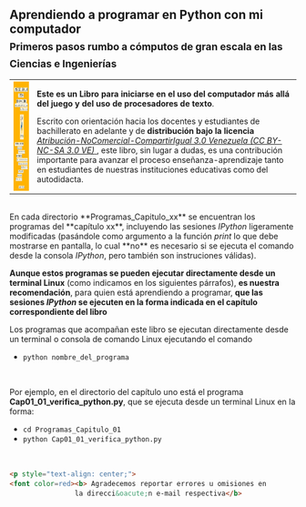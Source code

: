 <p style="text-align: center;"><h2> Aprendiendo a programar en Python con mi computador <br> <sub> Primeros pasos rumbo a c&oacute;mputos de gran escala en las Ciencias e Ingenier&iacute;as</sub></h2></p>

 <table style="width:100%">
  <tr>
     <td>
         <a href="https://github.com/rojassergio/Aprendiendo-a-programar-en-Python-con-mi-computador/blob/master/AprenderPythonEnMiComputador.pdf" target="_blank">
      <img src="./img/portada.png" alt="" height="192" width="192" align="ABSMIDDLE" border="0">
</a>
     </td>
     <td>

**Este es un Libro para iniciarse en el uso del computador 
m&aacute;s all&aacute; del juego y del uso de procesadores de texto**.

Escrito con orientaci&oacute;n hacia los docentes y estudiantes de 
bachillerato en adelante y de **distribuci&oacute;n bajo la licencia**
<a href="http://creativecommons.org/licenses/by-nc-sa/3.0/ve/" target="_blank">
<em>Atribuci&oacute;n-NoComercial-CompartirIgual 3.0 Venezuela (CC BY-NC-SA 3.0 VE)</em> 
</a>, este libro, sin lugar a dudas, es una contribuci&oacute;n
importante para avanzar el proceso ense&ntilde;anza-aprendizaje tanto en estudiantes de nuestras
instituciones educativas como del autodidacta.
        </td>
  </tr>
</table>
<BR CLEAR=ALL>
En cada directorio **Programas_Capitulo_xx** se encuentran los programas del
**cap&iacute;tulo xx**, incluyendo las sesiones <em>IPython</em> 
ligeramente
modificadas (pas&aacute;ndole como argumento a la funci&oacute;n <em>print</em>
lo que debe mostrarse en pantalla, lo cual **no** es necesario 
si se ejecuta el comando desde la consola <em>IPython</em>, pero tambi&eacute;n
son instruciones v&aacute;lidas).

**Aunque estos programas se pueden ejecutar directamente desde un terminal
Linux** (como indicamos en los siguientes p&aacute;rrafos), **es nuestra
recomendaci&oacute;n**, para quien est&aacute; aprendiendo a programar,
 **que las sesiones <em>IPython</em> se ejecuten
en la forma indicada en el cap&iacute;tulo correspondiente del libro**

Los programas que acompa&ntilde;an este libro se ejecutan directamente
desde un terminal o consola de comando Linux ejecutando el comando
<br>
* `python nombre_del_programa`
<br>

Por ejemplo, en el directorio del cap&iacute;tulo uno est&aacute; el
programa **Cap01_01_verifica_python.py**, que se ejecuta desde un 
terminal Linux en la forma:
<br>
* `cd Programas_Capitulo_01`
* `python Cap01_01_verifica_python.py`
<br>

~~~html
<p style="text-align: center;">
<font color=red><b> Agradecemos reportar errores u omisiones en 
                la direcci&oacute;n e-mail respectiva</b>
~~~
</p>
